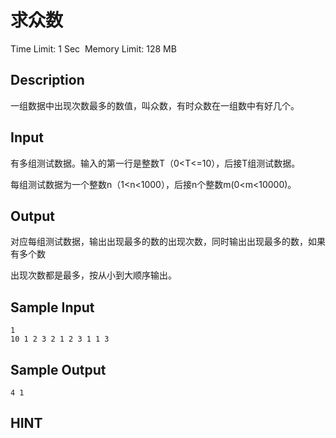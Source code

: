 # 求众数
Time Limit: 1 Sec  Memory Limit: 128 MB


## Description
一组数据中出现次数最多的数值，叫众数，有时众数在一组数中有好几个。



## Input
有多组测试数据。输入的第一行是整数T（0<T<=10），后接T组测试数据。

每组测试数据为一个整数n（1<n<1000），后接n个整数m(0<m<10000)。



## Output
对应每组测试数据，输出出现最多的数的出现次数，同时输出出现最多的数，如果有多个数

出现次数都是最多，按从小到大顺序输出。



## Sample Input
```
1
10 1 2 3 2 1 2 3 1 1 3
```
## Sample Output
```
4 1

```

## HINT
